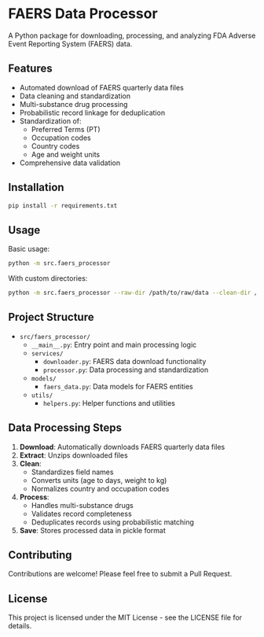 # FAERS Data Processor

A Python package for downloading, processing, and analyzing FDA Adverse Event Reporting System (FAERS) data.

## Features

- Automated download of FAERS quarterly data files
- Data cleaning and standardization
- Multi-substance drug processing
- Probabilistic record linkage for deduplication
- Standardization of:
  - Preferred Terms (PT)
  - Occupation codes
  - Country codes
  - Age and weight units
- Comprehensive data validation

## Installation

```bash
pip install -r requirements.txt
```

## Usage

Basic usage:
```bash
python -m src.faers_processor
```

With custom directories:
```bash
python -m src.faers_processor --raw-dir /path/to/raw/data --clean-dir /path/to/clean/data
```

## Project Structure

- `src/faers_processor/`
  - `__main__.py`: Entry point and main processing logic
  - `services/`
    - `downloader.py`: FAERS data download functionality
    - `processor.py`: Data processing and standardization
  - `models/`
    - `faers_data.py`: Data models for FAERS entities
  - `utils/`
    - `helpers.py`: Helper functions and utilities

## Data Processing Steps

1. **Download**: Automatically downloads FAERS quarterly data files
2. **Extract**: Unzips downloaded files
3. **Clean**: 
   - Standardizes field names
   - Converts units (age to days, weight to kg)
   - Normalizes country and occupation codes
4. **Process**:
   - Handles multi-substance drugs
   - Validates record completeness
   - Deduplicates records using probabilistic matching
5. **Save**: Stores processed data in pickle format

## Contributing

Contributions are welcome! Please feel free to submit a Pull Request.

## License

This project is licensed under the MIT License - see the LICENSE file for details.
